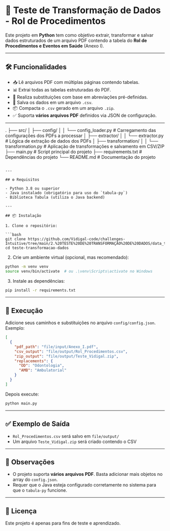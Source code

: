 # 🧪 Teste de Transformação de Dados - Rol de Procedimentos

Este projeto em **Python** tem como objetivo extrair, transformar e salvar dados estruturados de um arquivo PDF contendo a tabela do **Rol de Procedimentos e Eventos em Saúde** (Anexo I).

---

## 🛠️ Funcionalidades

- 📥 Lê arquivos PDF com múltiplas páginas contendo tabelas.
- 📊 Extrai todas as tabelas estruturadas do PDF.
- 🔄 Realiza substituições com base em abreviações pré-definidas.
- 💾 Salva os dados em um arquivo `.csv`.
- 📦 Compacta o `.csv` gerado em um arquivo `.zip`.
- ✅ Suporta **vários arquivos PDF** definidos via JSON de configuração.

---

.
├── src/
│   ├── config/
│   │   └── config_loader.py       # Carregamento das configurações dos PDFs a processar
│   ├── extractor/
│   │   └── extractor.py           # Lógica de extração de dados dos PDFs
│   ├── transformation/
│   │   └── transformation.py      # Aplicação de transformações e salvamento em CSV/ZIP
├── main.py                        # Script principal do projeto
├── requirements.txt               # Dependências do projeto
└── README.md                      # Documentação do projeto

```

---

## ⚙️ Requisitos

- Python 3.8 ou superior
- Java instalado (obrigatório para uso do `tabula-py`)
- Biblioteca Tabula (utiliza o Java backend)

---

## 📦 Instalação

1. Clone o repositório:

```bash
git clone https://github.com/Vidigal-code/challenges-Intuitive/tree/main/2.%20TESTE%20DE%20TRANSFORMAÇÃO%20DE%20DADOS/data_transformation_python.git
cd teste-transformacao-dados
```

2. Crie um ambiente virtual (opcional, mas recomendado):

```bash
python -m venv venv
source venv/bin/activate  # ou .\venv\Scripts\activate no Windows
```

3. Instale as dependências:

```bash
pip install -r requirements.txt
```

---

## 🚀 Execução

Adicione seus caminhos e substituições no arquivo `config/config.json`. Exemplo:

```json
[
  {
    "pdf_path": "file/input/Anexo_I.pdf",
    "csv_output": "file/output/Rol_Procedimentos.csv",
    "zip_output": "file/output/Teste_Vidigal.zip",
    "replacements": {
      "OD": "Odontologia",
      "AMB": "Ambulatorial"
    }
  }
]
```

Depois execute:

```bash
python main.py
```

---

## ✅ Exemplo de Saída

- `Rol_Procedimentos.csv` será salvo em `file/output/`
- Um arquivo `Teste_Vidigal.zip` será criado contendo o CSV

---

## 🧩 Observações

- O projeto suporta **vários arquivos PDF**. Basta adicionar mais objetos no array do `config.json`.
- Requer que o Java esteja configurado corretamente no sistema para que o `tabula-py` funcione.

---

## 📄 Licença

Este projeto é apenas para fins de teste e aprendizado.
